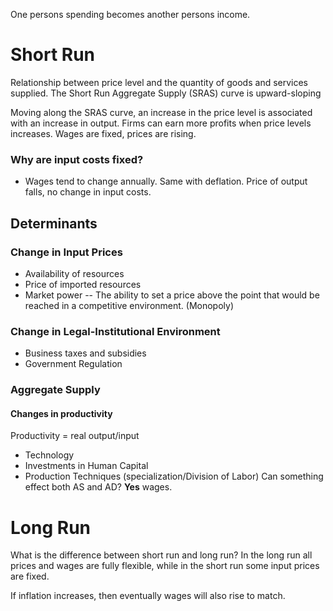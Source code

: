 One persons spending becomes another persons income.
# Short Run
Relationship between price level and the quantity of goods and services supplied.
The Short Run Aggregate Supply (SRAS) curve is upward-sloping

Moving along the SRAS curve, an increase in the price level  is associated with an increase in output.
Firms can earn more profits when price levels increases. Wages are fixed, prices are rising.

### Why are input costs fixed?
- Wages tend to change annually.
Same with deflation. Price of output falls, no change in input costs.

## Determinants
### Change in Input Prices
- Availability of resources
- Price of imported resources
- Market power -- The ability to set a price above the point that would be reached in a competitive environment. (Monopoly)
### Change in Legal-Institutional Environment
- Business taxes and subsidies
- Government Regulation
### Aggregate Supply
#### Changes in productivity
Productivity = real output/input
- Technology 
- Investments in Human Capital 
- Production Techniques (specialization/Division of Labor)
Can something effect both AS and AD?
**Yes** wages.
# Long Run
What is the difference between short run and long run?
In the long run all prices and wages are fully flexible, while in the short run some input prices are fixed. 

If inflation increases, then eventually wages will also rise to match. 